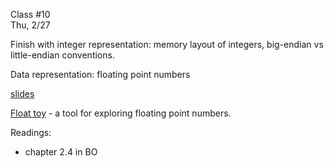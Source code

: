 <div class="lecture2">

<div class="column_date">
<p markdown="block">

Class #10 <br>
Thu, 2/27

</p>
</div>
<div class="column_materials">
<p markdown="block">

Finish with integer representation: memory layout of integers, big-endian vs little-endian
conventions.

Data representation: floating point numbers <br>

[slides](https://docs.google.com/presentation/d/1h0W3hDXrmpl1g6VAcyVisWNTMXcdWdv3uKg4AA3XJ7M/preview?slide=id.p)

[Float toy](http://evanw.github.io/float-toy/) - a tool for exploring floating point numbers. 

</p>
</div>

<div class="column_assign">
<p markdown="block">

Readings:
- chapter 2.4 in BO

</p>
</div>

</div>
